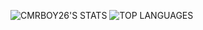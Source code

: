 ![CMRBOY26'S STATS](https://github-readme-stats-2q03ncg3k-cmrboy26s-projects.vercel.app/api?username=Cmrboy26&show_icons=true&theme=transparent)
![TOP LANGUAGES](https://github-readme-stats-2q03ncg3k-cmrboy26s-projects.vercel.app/api/top-langs/?username=Cmrboy26&langs_count=8&show_icons=true&theme=transparent)

<!--
**Cmrboy26/Cmrboy26** is a ✨ _special_ ✨ repository because its `README.md` (this file) appears on your GitHub profile.

Here are some ideas to get you started:

- 🔭 I’m currently working on ...
- 🌱 I’m currently learning ...
- 👯 I’m looking to collaborate on ...
- 🤔 I’m looking for help with ...
- 💬 Ask me about ...
- 📫 How to reach me: ...
- 😄 Pronouns: ...
- ⚡ Fun fact: ...
-->
